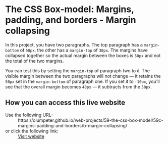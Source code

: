 # The CSS Box-model: Margins, padding, and borders - Margin collapsing

In this project, you have two paragraphs. The top paragraph has a <code>margin-bottom</code> of <code>50px</code>, the other has a <code>margin-top</code> of <code>30px</code>. The margins have collapsed together so the actual margin between the boxes is <code>50px</code> and not the total of the two margins.

You can test this by setting the <code>margin-top</code> of paragraph two to <code>0</code>. The visible margin between the two paragraphs will not change — it retains the <code>50px</code> set in the <code>margin-bottom</code> of paragraph one. If you set it to <code>-10px</code>, you'll see that the overall margin becomes <code>40px</code> — it subtracts from the <code>50px</code>.

## How you can access this live website

<dl>
  Use the following URL:
  <dd>
    https://olumpeter.github.io/web-projects/59-the-css-box-model/59c-margins-padding-and-borders/b-margin-collapsing/
  </dd>
  or click the following link:
  <dd>
    <a href="https://olumpeter.github.io/web-projects/59-the-css-box-model/59c-margins-padding-and-borders/b-margin-collapsing/">Visit website</a>
  </dd>
</dl>
